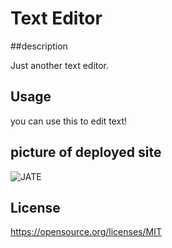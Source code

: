 # Text Editor

##description

Just another text editor.

## Usage

you can use this to edit text!

## picture of deployed site
![JATE](https://user-images.githubusercontent.com/112935249/222885235-fc33ee15-b5c9-4f2f-b69e-f0cd6ce723b4.PNG)

## License

https://opensource.org/licenses/MIT
